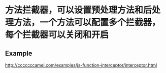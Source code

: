 # 方法拦截器，可以设置预处理方法和后处理方法，一个方法可以配置多个拦截器，每个拦截器可以关闭和开启  
## Example  
http://cccccccamel.com/examples/js-function-interceptor/interceptor.html
